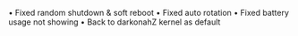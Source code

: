 • Fixed random shutdown & soft reboot
• Fixed auto rotation
• Fixed battery usage not showing
• Back to darkonahZ kernel as default
